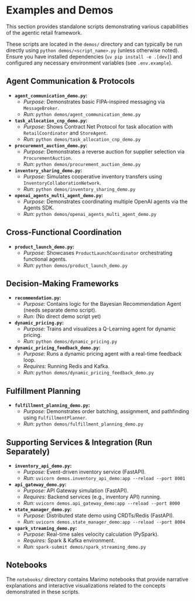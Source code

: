 # Examples and Demos

This section provides standalone scripts demonstrating various capabilities of the agentic retail framework.

These scripts are located in the `demos/` directory and can typically be run directly using `python demos/<script_name>.py` (unless otherwise noted). Ensure you have installed dependencies (`uv pip install -e .[dev]`) and configured any necessary environment variables (see `.env.example`).

## Agent Communication & Protocols

-   **`agent_communication_demo.py`:** 
    -   *Purpose:* Demonstrates basic FIPA-inspired messaging via `MessageBroker`.
    -   *Run:* `python demos/agent_communication_demo.py`
-   **`task_allocation_cnp_demo.py`:** 
    -   *Purpose:* Shows Contract Net Protocol for task allocation with `RetailCoordinator` and `StoreAgent`.
    -   *Run:* `python demos/task_allocation_cnp_demo.py`
-   **`procurement_auction_demo.py`:** 
    -   *Purpose:* Demonstrates a reverse auction for supplier selection via `ProcurementAuction`.
    -   *Run:* `python demos/procurement_auction_demo.py`
-   **`inventory_sharing_demo.py`:**
    -   *Purpose:* Simulates cooperative inventory transfers using `InventoryCollaborationNetwork`.
    -   *Run:* `python demos/inventory_sharing_demo.py`
-   **`openai_agents_multi_agent_demo.py`:**
    -   *Purpose:* Demonstrates coordinating multiple OpenAI agents via the Agents SDK.
    -   *Run:* `python demos/openai_agents_multi_agent_demo.py`

## Cross-Functional Coordination

-   **`product_launch_demo.py`:** 
    -   *Purpose:* Showcases `ProductLaunchCoordinator` orchestrating functional agents.
    -   *Run:* `python demos/product_launch_demo.py`

## Decision-Making Frameworks

-   **`recommendation.py`:** 
    -   *Purpose:* Contains logic for the Bayesian Recommendation Agent (needs separate demo script).
    -   *Run:* (No direct demo script yet)
-   **`dynamic_pricing.py`:** 
    -   *Purpose:* Trains and visualizes a Q-Learning agent for dynamic pricing.
    -   *Run:* `python demos/dynamic_pricing.py`
-   **`dynamic_pricing_feedback_demo.py`:** 
    -   *Purpose:* Runs a dynamic pricing agent with a real-time feedback loop.
    -   *Requires:* Running Redis and Kafka.
    -   *Run:* `python demos/dynamic_pricing_feedback_demo.py`

## Fulfillment Planning

-   **`fulfillment_planning_demo.py`:** 
    -   *Purpose:* Demonstrates order batching, assignment, and pathfinding using `FulfillmentPlanner`.
    -   *Run:* `python demos/fulfillment_planning_demo.py`

## Supporting Services & Integration (Run Separately)

-   **`inventory_api_demo.py`:** 
    -   *Purpose:* Event-driven inventory service (FastAPI).
    -   *Run:* `uvicorn demos.inventory_api_demo:app --reload --port 8001`
-   **`api_gateway_demo.py`:** 
    -   *Purpose:* API Gateway simulation (FastAPI).
    -   *Requires:* Backend services (e.g., inventory API) running.
    -   *Run:* `uvicorn demos.api_gateway_demo:app --reload --port 8000`
-   **`state_manager_demo.py`:** 
    -   *Purpose:* Distributed state demo using CRDTs/Redis (FastAPI).
    -   *Run:* `uvicorn demos.state_manager_demo:app --reload --port 8004`
-   **`spark_streaming_demo.py`:** 
    -   *Purpose:* Real-time sales velocity calculation (PySpark).
    -   *Requires:* Spark & Kafka environment.
    -   *Run:* `spark-submit demos/spark_streaming_demo.py`

## Notebooks

The `notebooks/` directory contains Marimo notebooks that provide narrative explanations and interactive visualizations related to the concepts demonstrated in these scripts.